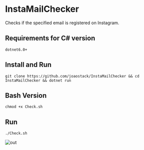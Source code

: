 # InstaMailChecker
Checks if the specified email is registered on Instagram.

## Requirements for C# version
```
dotnet6.0+
```

## Install and Run
```
git clone https://github.com/joaostack/InstaMailChecker && cd InstaMailChecker && dotnet run
```

## Bash Version
```
chmod +x Check.sh
```

## Run

```
./Check.sh
```

![out](https://github.com/user-attachments/assets/3ef065c6-11f3-4c93-bc58-47f668c4c066)
